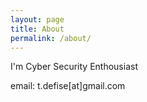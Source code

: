 ```yaml
---
layout: page
title: About
permalink: /about/
---
```


I'm Cyber Security Enthousiast

email: t.defise[at]gmail.com
